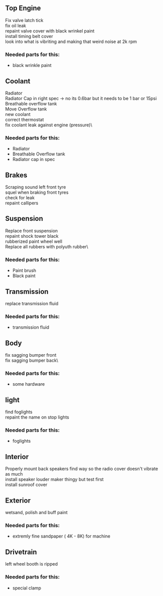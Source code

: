 
## Top Engine
Fix valve latch tick\
fix oil leak\
repaint valve cover with black wrinkel paint\
install timing belt cover\
look into what is vibriting and making that weird noise at 2k rpm

### Needed parts for this:
- black wrinkle paint

## Coolant
Radiator\
Radiator Cap in right spec -> no its 0.6bar but it needs to be 1 bar or 15psi\
Breathable overflow tank\
Move Overflow tank\
new coolant\
correct thermostat\
fix coolant leak against engine (pressure)\

### Needed parts for this:
- Radiator
- Breathable Overflow tank
- Radiator cap in spec

## Brakes
Scraping sound left front tyre\
squel when braking front tyres\
check for leak\
repaint callipers


## Suspension
Replace front suspension\
repaint shock tower black\
rubberized paint wheel well\
Replace all rubbers with polyuth rubber\

### Needed parts for this:
- Paint brush
- Black paint

## Transmission
replace transmission fluid

### Needed parts for this:
- transmission fluid

## Body
fix sagging bumper front\
fix sagging bumper back\

### Needed parts for this:
- some hardware

## light
find foglights\
repaint the name on stop lights

### Needed parts for this:
- foglights

## Interior
Properly mount back speakers
find way so the radio cover doesn't vibrate as much\
install speaker louder maker thingy but test first\
install sunroof cover

## Exterior
wetsand, polish and buff paint

### Needed parts for this:
- extremly fine sandpaper ( 4K - 8K) for machine 

## Drivetrain
left wheel booth is ripped

### Needed parts for this:
- special clamp
